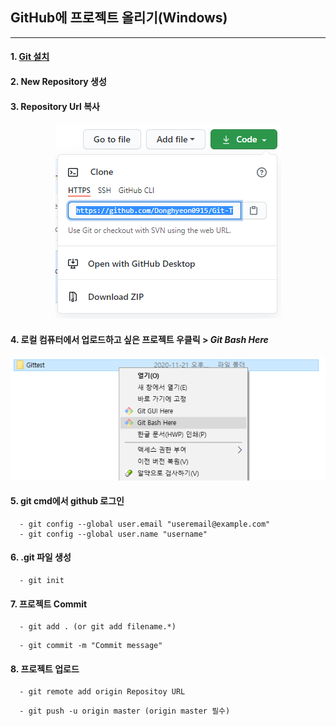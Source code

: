 ## GitHub에 프로젝트 올리기(Windows)
<hr>

#### 1. [Git 설치](https://git-scm.com/downloads)

#### 2. New Repository 생성

#### 3. Repository Url 복사
<p align = "center"><img src = "./Git-image/RepositoryURL.PNG"></p>

#### 4. 로컬 컴퓨터에서 업로드하고 싶은 프로젝트 우클릭 > *Git Bash Here*
<p align = "center"><img src = "./Git-image/GitBashHere.PNG"></p>


#### 5. git cmd에서 github 로그인
``` 
  - git config --global user.email "useremail@example.com"
  - git config --global user.name "username" 
```
 
#### 6. .git 파일 생성
``` 
  - git init
```
  
#### 7. 프로젝트 Commit

```
  - git add . (or git add filename.*)
```

```
  - git commit -m "Commit message"
```

#### 8. 프로젝트 업로드

```
  - git remote add origin Repositoy URL
```

```
  - git push -u origin master (origin master 필수)
```

 
 
    
 
